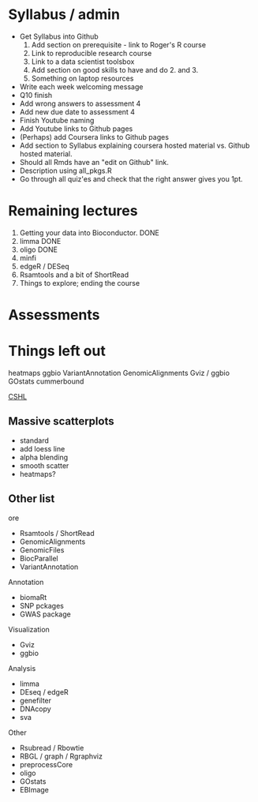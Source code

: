 # Syllabus / admin

- Get Syllabus into Github
	1. Add section on prerequisite - link to Roger's R course
    2. Link to reproducible research course
	3. Link to a data scientist toolsbox
	4. Add section on good skills to have and do 2. and 3.
	5. Something on laptop resources
- Write each week welcoming message
- Q10 finish
- Add wrong answers to assessment 4
- Add new due date to assessment 4
- Finish Youtube naming
- Add Youtube links to Github pages
- (Perhaps) add Coursera links to Github pages
- Add section to Syllabus explaining coursera hosted material vs. Github hosted material.
- Should all Rmds have an "edit on Github" link.
- Description using all_pkgs.R
- Go through all quiz'es and check that the right answer gives you 1pt.

# Remaining lectures

1. Getting your data into Bioconductor. DONE
2. limma DONE
3. oligo DONE
4. minfi
5. edgeR / DESeq
6. Rsamtools and a bit of ShortRead
7. Things to explore; ending the course

# Assessments

# Things left out

heatmaps
ggbio
VariantAnnotation
GenomicAlignments
Gviz / ggbio
GOstats
cummerbound

[CSHL](http://watson.nci.nih.gov/~sdavis/tutorials/IntroToR/)

## Massive scatterplots
- standard
- add loess line
- alpha blending
- smooth scatter
- heatmaps?


## Other list
ore

- Rsamtools / ShortRead
- GenomicAlignments
- GenomicFiles
- BiocParallel
- VariantAnnotation

Annotation

- biomaRt
- SNP pckages
- GWAS package

Visualization

- Gviz
- ggbio

Analysis

- limma
- DEseq / edgeR
- genefilter
- DNAcopy
- sva

Other

- Rsubread / Rbowtie
- RBGL / graph / Rgraphviz
- preprocessCore
- oligo
- GOstats
- EBImage


